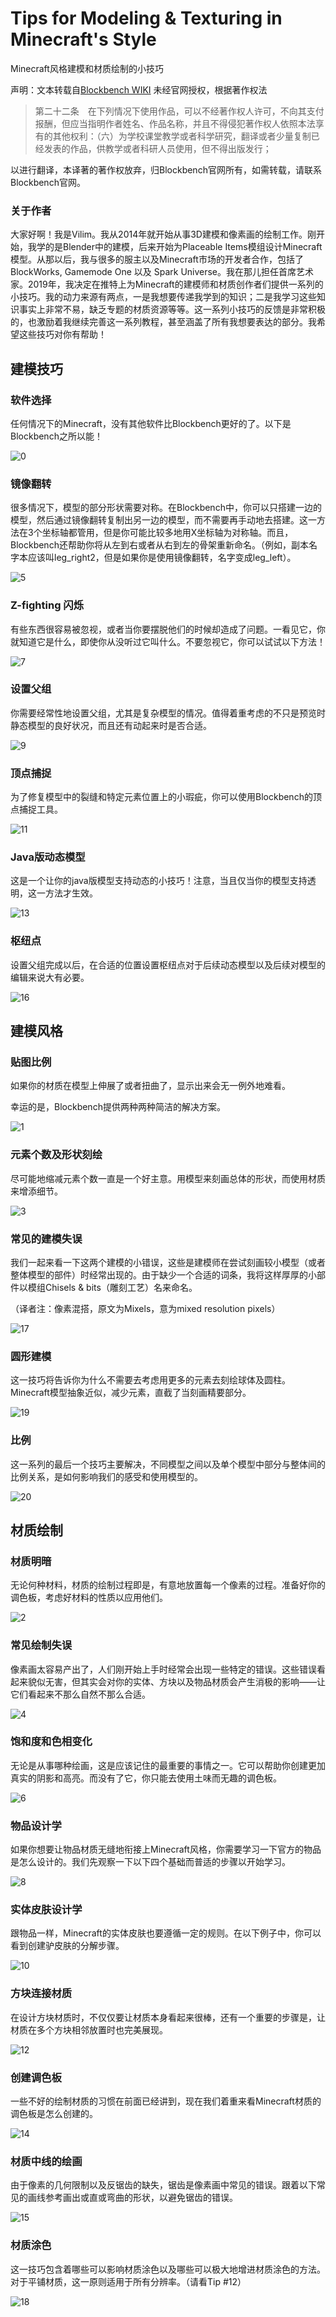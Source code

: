 # Tips for Modeling & Texturing in Minecraft's Style

Minecraft风格建模和材质绘制的小技巧



声明：文本转载自[Blockbench WIKI](https://www.blockbench.net/wiki/guides/minecraft-modeling-texturing-tips) 未经官网授权，根据著作权法

> 第二十二条　在下列情况下使用作品，可以不经著作权人许可，不向其支付报酬，但应当指明作者姓名、作品名称，并且不得侵犯著作权人依照本法享有的其他权利：（六）为学校课堂教学或者科学研究，翻译或者少量复制已经发表的作品，供教学或者科研人员使用，但不得出版发行；

以进行翻译，本译著的著作权放弃，归Blockbench官网所有，如需转载，请联系Blockbench官网。



### 关于作者

大家好啊！我是Vilim。我从2014年就开始从事3D建模和像素画的绘制工作。刚开始，我学的是Blender中的建模，后来开始为Placeable Items模组设计Minecraft模型。从那以后，我与很多的服主以及Minecraft市场的开发者合作，包括了BlockWorks, Gamemode One 以及 Spark Universe。我在那儿担任首席艺术家。2019年，我决定在推特上为Minecraft的建模师和材质创作者们提供一系列的小技巧。我的动力来源有两点，一是我想要传递我学到的知识；二是我学习这些知识事实上非常不易，缺乏专题的材质资源等等。这一系列小技巧的反馈是非常积极的，也激励着我继续完善这一系列教程，甚至涵盖了所有我想要表达的部分。我希望这些技巧对你有帮助！

## 建模技巧

### 软件选择

任何情况下的Minecraft，没有其他软件比Blockbench更好的了。以下是Blockbench之所以能！

![0](https://z3.ax1x.com/2021/07/09/RxovKs.png)

### 镜像翻转

很多情况下，模型的部分形状需要对称。在Blockbench中，你可以只搭建一边的模型，然后通过镜像翻转复制出另一边的模型，而不需要再手动地去搭建。这一方法在3个坐标轴都管用，但是你可能比较多地用X坐标轴为对称轴。而且，Blockbench还帮助你将从左到右或者从右到左的骨架重新命名。（例如，副本名字本应该叫leg_right2，但是如果你是使用镜像翻转，名字变成leg_left）。

![5](https://z3.ax1x.com/2021/07/09/RxT9aV.jpg)

### Z-fighting 闪烁

有些东西很容易被忽视，或者当你要摆脱他们的时候却造成了问题。一看见它，你就知道它是什么，即使你从没听过它叫什么。不要忽视它，你可以试试以下方法！

![7](https://z3.ax1x.com/2021/07/09/RxTiPU.png)

### 设置父组

你需要经常性地设置父组，尤其是复杂模型的情况。值得着重考虑的不只是预览时静态模型的良好状况，而且还有动起来时是否合适。

![9](https://z3.ax1x.com/2021/07/09/RxTVM9.png)

### 顶点捕捉

为了修复模型中的裂缝和特定元素位置上的小瑕疵，你可以使用Blockbench的顶点捕捉工具。

![11](https://z3.ax1x.com/2021/07/09/RxTZrR.png)

### Java版动态模型

这是一个让你的java版模型支持动态的小技巧！注意，当且仅当你的模型支持透明，这一方法才生效。

![13](https://z3.ax1x.com/2021/07/09/RxTnVx.png)

### 枢纽点

设置父组完成以后，在合适的位置设置枢纽点对于后续动态模型以及后续对模型的编辑来说大有必要。

![16](https://z3.ax1x.com/2021/07/09/RxTQPO.png)

## 建模风格

### 贴图比例

如果你的材质在模型上伸展了或者扭曲了，显示出来会无一例外地难看。

幸运的是，Blockbench提供两种两种简洁的解决方案。

![1](https://z3.ax1x.com/2021/07/09/Rxozbq.png)

### 元素个数及形状刻绘

尽可能地缩减元素个数一直是一个好主意。用模型来刻画总体的形状，而使用材质来增添细节。

![3](https://z3.ax1x.com/2021/07/09/RxTpV0.png)

### 常见的建模失误

我们一起来看一下这两个建模的小错误，这些是建模师在尝试刻画较小模型（或者整体模型的部件）时经常出现的。由于缺少一个合适的词条，我将这样厚厚的小部件以模组Chisels & bits（雕刻工艺）名来命名。

（译者注：像素混搭，原文为Mixels，意为mixed resolution pixels）

![17](https://z3.ax1x.com/2021/07/09/RxTlGD.png)

### 圆形建模

这一技巧将告诉你为什么不需要去考虑用更多的元素去刻绘球体及圆柱。Minecraft模型抽象近似，减少元素，直截了当刻画精要部分。

![19](https://z3.ax1x.com/2021/07/09/RxT3xH.png)

### 比例

这一系列的最后一个技巧主要解决，不同模型之间以及单个模型中部分与整体间的比例关系，是如何影响我们的感受和使用模型的。

![20](https://z3.ax1x.com/2021/07/09/RxT1Re.png)

## 材质绘制

### 材质明暗

无论何种材料，材质的绘制过程即是，有意地放置每一个像素的过程。准备好你的调色板，考虑好材料的性质以应用他们。

![2](https://z3.ax1x.com/2021/07/09/Rxoxrn.png)

### 常见绘制失误

像素画太容易产出了，人们刚开始上手时经常会出现一些特定的错误。这些错误看起来貌似无害，但其实会对你的实体、方块以及物品材质会产生消极的影响——让它们看起来不那么自然不那么合适。

![4](https://z3.ax1x.com/2021/07/09/RxoXvj.png)

### 饱和度和色相变化

无论是从事哪种绘画，这是应该记住的最重要的事情之一。它可以帮助你创建更加真实的阴影和高亮。而没有了它，你只能去使用土味而无趣的调色板。

![6](https://z3.ax1x.com/2021/07/09/RxTC5T.png)

### 物品设计学

如果你想要让物品材质无缝地衔接上Minecraft风格，你需要学习一下官方的物品是怎么设计的。我们先观察一下以下四个基础而普适的步骤以开始学习。

![8](https://z3.ax1x.com/2021/07/09/RxTFGF.png)

### 实体皮肤设计学

跟物品一样，Minecraft的实体皮肤也要遵循一定的规则。在以下例子中，你可以看到创建驴皮肤的分解步骤。

![10](https://z3.ax1x.com/2021/07/09/RxTAxJ.png)

### 方块连接材质

在设计方块材质时，不仅仅要让材质本身看起来很棒，还有一个重要的步骤是，让材质在多个方块相邻放置时也完美展现。

![12](https://z3.ax1x.com/2021/07/09/RxTeq1.png)

### 创建调色板

一些不好的绘制材质的习惯在前面已经讲到，现在我们着重来看Minecraft材质的调色板是怎么创建的。

![14](https://z3.ax1x.com/2021/07/09/RxTua6.png)

### 材质中线的绘画

由于像素的几何限制以及反锯齿的缺失，锯齿是像素画中常见的错误。跟着以下常见的画线参考画出或直或弯曲的形状，以避免锯齿的错误。

![15](https://z3.ax1x.com/2021/07/09/RxTKIK.png)

### 材质涂色

这一技巧包含着哪些可以影响材质涂色以及哪些可以极大地增进材质涂色的方法。对于平铺材质，这一原则适用于所有分辨率。（请看Tip #12）

![18](https://z3.ax1x.com/2021/07/11/W9RyXn.png)



